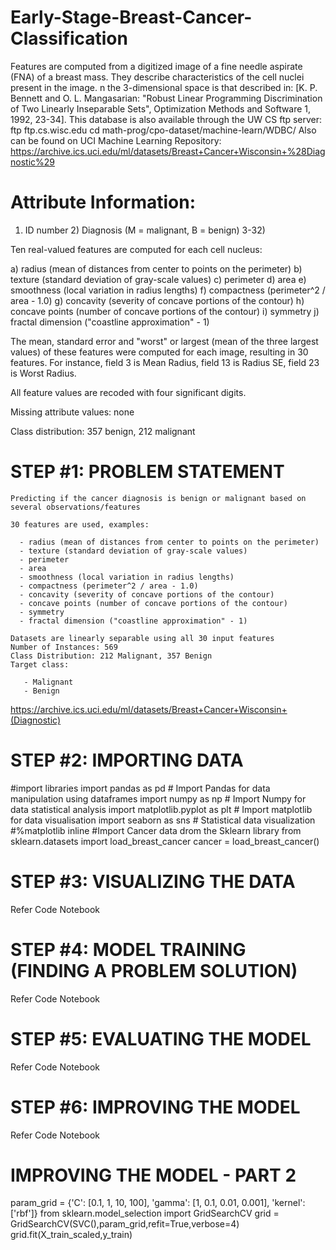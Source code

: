 # Early-Stage-Breast-Cancer-Classification
Features are computed from a digitized image of a fine needle aspirate (FNA) of a breast mass. They describe characteristics of the cell nuclei present in the image. n the 3-dimensional space is that described in: [K. P. Bennett and O. L. Mangasarian: "Robust Linear Programming Discrimination of Two Linearly Inseparable Sets", Optimization Methods and Software 1, 1992, 23-34].  This database is also available through the UW CS ftp server: ftp ftp.cs.wisc.edu cd math-prog/cpo-dataset/machine-learn/WDBC/  Also can be found on UCI Machine Learning Repository: https://archive.ics.uci.edu/ml/datasets/Breast+Cancer+Wisconsin+%28Diagnostic%29
# Attribute Information:

1) ID number 2) Diagnosis (M = malignant, B = benign) 3-32)

Ten real-valued features are computed for each cell nucleus:

a) radius (mean of distances from center to points on the perimeter) b) texture (standard deviation of gray-scale values) c) perimeter d) area e) smoothness (local variation in radius lengths) f) compactness (perimeter^2 / area - 1.0) g) concavity (severity of concave portions of the contour) h) concave points (number of concave portions of the contour) i) symmetry j) fractal dimension ("coastline approximation" - 1)

The mean, standard error and "worst" or largest (mean of the three largest values) of these features were computed for each image, resulting in 30 features. For instance, field 3 is Mean Radius, field 13 is Radius SE, field 23 is Worst Radius.

All feature values are recoded with four significant digits.

Missing attribute values: none

Class distribution: 357 benign, 212 malignant
# STEP #1: PROBLEM STATEMENT

    Predicting if the cancer diagnosis is benign or malignant based on several observations/features

    30 features are used, examples:

      - radius (mean of distances from center to points on the perimeter)
      - texture (standard deviation of gray-scale values)
      - perimeter
      - area
      - smoothness (local variation in radius lengths)
      - compactness (perimeter^2 / area - 1.0)
      - concavity (severity of concave portions of the contour)
      - concave points (number of concave portions of the contour)
      - symmetry 
      - fractal dimension ("coastline approximation" - 1)

    Datasets are linearly separable using all 30 input features
    Number of Instances: 569
    Class Distribution: 212 Malignant, 357 Benign
    Target class:

       - Malignant
       - Benign

https://archive.ics.uci.edu/ml/datasets/Breast+Cancer+Wisconsin+(Diagnostic)
# STEP #2: IMPORTING DATA
  #import libraries 
  import pandas as pd # Import Pandas for data manipulation using dataframes
  import numpy as np # Import Numpy for data statistical analysis 
  import matplotlib.pyplot as plt # Import matplotlib for data visualisation
  import seaborn as sns # Statistical data visualization
  #%matplotlib inline
  #Import Cancer data drom the Sklearn library
  from sklearn.datasets import load_breast_cancer
  cancer = load_breast_cancer()
# STEP #3: VISUALIZING THE DATA
  Refer Code Notebook
# STEP #4: MODEL TRAINING (FINDING A PROBLEM SOLUTION)
  Refer Code Notebook
# STEP #5: EVALUATING THE MODEL
  Refer Code Notebook
# STEP #6: IMPROVING THE MODEL
  Refer Code Notebook  
# IMPROVING THE MODEL - PART 2
  param_grid = {'C': [0.1, 1, 10, 100], 'gamma': [1, 0.1, 0.01, 0.001], 'kernel': ['rbf']} 
  from sklearn.model_selection import GridSearchCV
  grid = GridSearchCV(SVC(),param_grid,refit=True,verbose=4)
  grid.fit(X_train_scaled,y_train)
